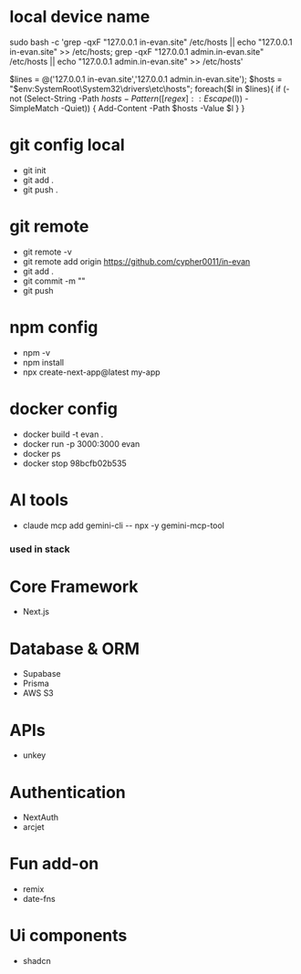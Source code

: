 # local device name
<!-- mac -->
sudo bash -c 'grep -qxF "127.0.0.1 in-evan.site" /etc/hosts || echo "127.0.0.1 in-evan.site" >> /etc/hosts; grep -qxF "127.0.0.1 admin.in-evan.site" /etc/hosts || echo "127.0.0.1 admin.in-evan.site" >> /etc/hosts'

<!-- windows -->
$lines = @('127.0.0.1 in-evan.site','127.0.0.1 admin.in-evan.site'); $hosts = "$env:SystemRoot\System32\drivers\etc\hosts"; foreach($l in $lines){ if (-not (Select-String -Path $hosts -Pattern ([regex]::Escape($l)) -SimpleMatch -Quiet)) { Add-Content -Path $hosts -Value $l } }


# git config local
- git init
- git add .
- git push .
# git remote
- git remote -v
- git remote add origin https://github.com/cypher0011/in-evan
- git add .
- git commit -m "<anything here>"
- git push
# npm config
- npm -v
- npm install
- npx create-next-app@latest my-app
# docker config
- docker build -t evan .
- docker run -p 3000:3000 evan
- docker ps <!-- to see what process are working -->
- docker stop 98bcfb02b535

# AI tools
- claude mcp add gemini-cli -- npx -y gemini-mcp-tool


### used in stack
# Core Framework
- Next.js

# Database & ORM
- Supabase
- Prisma
- AWS S3

# APIs
- unkey

# Authentication
- NextAuth
- arcjet

# Fun add-on
- remix
- date-fns

# Ui components
- shadcn
<!-- - launchuicomponents -->